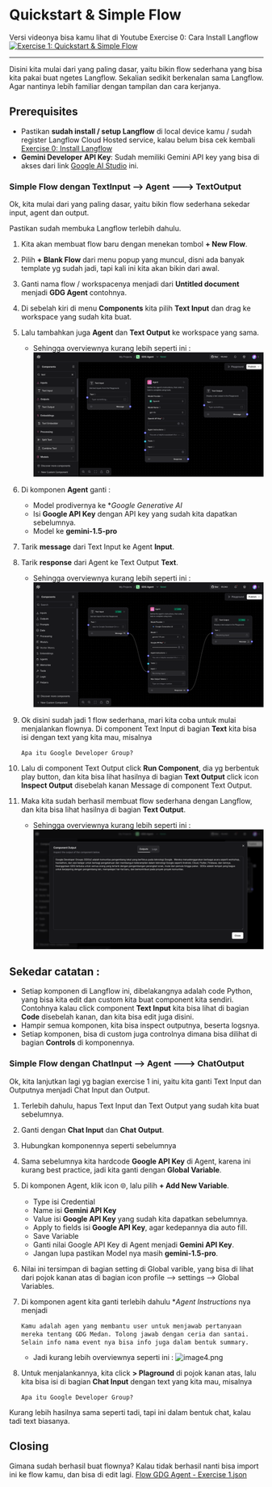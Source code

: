 # Quickstart & Simple Flow

Versi videonya bisa kamu lihat di Youtube Exercise 0: Cara Install Langflow
[![Exercise 1: Quickstart & Simple Flow](https://img.youtube.com/vi/Gl4HgWuFfXE/0.jpg)](https://www.youtube.com/embed/Gl4HgWuFfXE?si=T-vJDTTtBF6619)

---

Disini kita mulai dari yang paling dasar, yaitu bikin flow sederhana yang bisa kita pakai buat ngetes Langflow.
Sekalian sedikit berkenalan sama Langflow. Agar nantinya lebih familiar dengan tampilan dan cara kerjanya.

## Prerequisites 
- Pastikan **sudah install / setup Langflow** di local device kamu / sudah register Langflow Cloud Hosted service, 
kalau belum bisa cek kembali [Exercise 0: Install Langflow](./exercise%200/exercise%200%20:%20Install%20Langflow.md)
- **Gemini Developer API Key**: Sudah memiliki Gemini API key yang bisa di akses dari link [Google AI Studio](https://aistudio.google.com/apikey) ini.

### Simple Flow dengan TextInput --> Agent ---> TextOutput
Ok, kita mulai dari yang paling dasar, yaitu bikin flow sederhana sekedar input, agent dan output.

Pastikan sudah membuka Langflow terlebih dahulu.

1. Kita akan membuat flow baru dengan menekan tombol **+ New Flow**.
2. Pilih **+ Blank Flow** dari menu popup yang muncul, disni ada banyak template yg sudah jadi, tapi kali ini kita akan bikin dari awal.
3. Ganti nama flow / workspacenya menjadi dari **Untitled document** menjadi **GDG Agent** contohnya. 
4. Di sebelah kiri di menu **Components** kita pilih **Text Input** dan drag ke workspace yang sudah kita buat.
5. Lalu tambahkan juga **Agent** dan **Text Output** ke workspace yang sama. 
   - Sehingga overviewnya kurang lebih seperti ini : ![image1.png](images/image1.png)
6. Di komponen **Agent** ganti : 
   - Model prodivernya ke **Google Generative AI*
   - Isi **Google API Key** dengan API key yang sudah kita dapatkan sebelumnya.
   - Model ke **gemini-1.5-pro**
7. Tarik **message** dari Text Input ke Agent **Input**. 
8. Tarik **response** dari Agent ke Text Output **Text**.
   - Sehingga overviewnya kurang lebih seperti ini : ![image1.png](images/image2.png)

9. Ok disini sudah jadi 1 flow sederhana, mari kita coba untuk mulai menjalankan flownya. Di component Text Input di bagian **Text** kita bisa isi dengan text yang kita mau, misalnya 
    ```text
   Apa itu Google Developer Group?
    ```
10. Lalu di component Text Output click **Run Component**, dia yg berbentuk play button, dan kita bisa lihat hasilnya di bagian **Text Output** click 
    icon **Inspect Output** disebelah kanan Message di component Text Output.
11. Maka kita sudah berhasil membuat flow sederhana dengan Langflow, dan kita bisa lihat hasilnya di bagian **Text Output**. 
    - Sehingga overviewnya kurang lebih seperti ini : ![image3.png](images/image3.png)


## Sekedar catatan : 
- Setiap komponen di Langflow ini, dibelakangnya adalah code Python, yang bisa kita edit dan custom kita buat component kita sendiri.
Contohnya kalau click component **Text Input** kita bisa lihat di bagian **Code** disebelah kanan, dan kita bisa edit juga disini.
- Hampir semua komponen, kita bisa inspect outputnya, beserta logsnya.
- Setiap komponen, bisa di custom juga controlnya dimana bisa dilihat di bagian **Controls** di komponennya.

### Simple Flow dengan ChatInput --> Agent ---> ChatOutput
Ok, kita lanjutkan lagi yg bagian exercise 1 ini, yaitu kita ganti Text Input dan Outputnya menjadi Chat Input dan Output.

1. Terlebih dahulu, hapus Text Input dan Text Output yang sudah kita buat sebelumnya.
2. Ganti dengan **Chat Input** dan **Chat Output**.
3. Hubungkan komponennya seperti sebelumnya
4. Sama sebelumnya kita hardcode **Google API Key** di Agent, karena ini kurang best practice, jadi kita ganti dengan **Global Variable**.
5. Di komponen Agent, klik icon 🌐, lalu pilih **+ Add New Variable**.
   - Type isi Credential
   - Name isi **Gemini API Key**
   - Value isi **Google API Key** yang sudah kita dapatkan sebelumnya.
   - Apply to fields isi **Google API Key**, agar kedepannya dia auto fill.
   - Save Variable
   - Ganti nilai Google API Key di Agent menjadi **Gemini API Key**.
   - Jangan lupa pastikan Model nya masih **gemini-1.5-pro**.
6. Nilai ini tersimpan di bagian setting di Global varible, yang bisa di lihat dari pojok kanan atas di bagian icon profile --> settings --> Global Variables.
7. Di komponen agent kita ganti terlebih dahulu **Agent Instructions* nya menjadi 
    ```text
   Kamu adalah agen yang membantu user untuk menjawab pertanyaan mereka tentang GDG Medan. Tolong jawab dengan ceria dan santai. Selain info nama event nya bisa info juga dalam bentuk summary.
   ```
    - Jadi kurang lebih overviewnya seperti ini : ![image4.png](images/image4.png)   

8. Untuk menjalankannya, kita click **> Plaground** di pojok kanan atas, lalu kita bisa isi di bagian **Chat Input** dengan text yang kita mau, misalnya 
    ```text
   Apa itu Google Developer Group?
    ```
   
Kurang lebih hasilnya sama seperti tadi, tapi ini dalam bentuk chat, kalau tadi text biasanya.

## Closing
Gimana sudah berhasil buat flownya? Kalau tidak berhasil nanti bisa import ini ke flow kamu, dan bisa di edit lagi.
[Flow GDG Agent - Exercise 1.json](flow/GDG%20Agent%20-%20Exercise%201.json)
